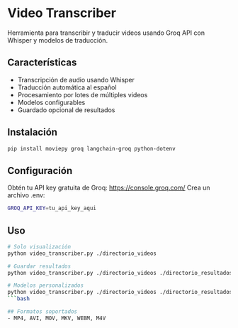 # Video Transcriber

Herramienta para transcribir y traducir videos usando Groq API con Whisper y modelos de traducción.

## Características

- Transcripción de audio usando Whisper
- Traducción automática al español
- Procesamiento por lotes de múltiples videos
- Modelos configurables
- Guardado opcional de resultados

## Instalación

```bash
pip install moviepy groq langchain-groq python-dotenv
```

## Configuración

Obtén tu API key gratuita de Groq: https://console.groq.com/
Crea un archivo .env:

```bash
GROQ_API_KEY=tu_api_key_aqui
```

## Uso

```bash
# Solo visualización
python video_transcriber.py ./directorio_videos

# Guardar resultados
python video_transcriber.py ./directorio_videos ./directorio_resultados

# Modelos personalizados
python video_transcriber.py ./directorio_videos ./directorio_resultados whisper-large-v3-turbo openai/gpt-oss-20b
```bash

## Formatos soportados
- MP4, AVI, MOV, MKV, WEBM, M4V

